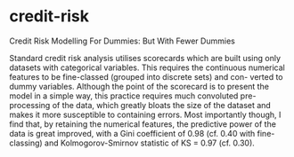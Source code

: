 # credit-risk
Credit Risk Modelling For Dummies: But With Fewer Dummies

Standard credit risk analysis utilises scorecards which are built using only datasets with
categorical variables. This requires the continuous numerical features to be fine-classed (grouped
into discrete sets) and con- verted to dummy variables. Although the point of the scorecard is to
present the model in a simple way, this practice requires much convoluted pre-processing of the
data, which greatly bloats the size of the dataset and makes it more susceptible to containing
errors. Most importantly though, I find that, by retaining the numerical features, the predictive
power of the data is great improved, with a Gini coefficient of 0.98 (cf. 0.40 with fine-classing)
and Kolmogorov-Smirnov statistic of KS = 0.97 (cf. 0.30).
